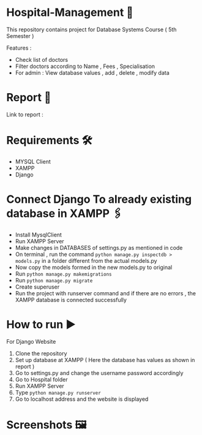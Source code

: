 # Hospital-Management 🏥
This repository contains project for Database Systems Course ( 5th Semester )

Features :
- Check list of doctors
- Filter doctors according to Name , Fees , Specialisation
- For admin : View database values , add , delete , modify data 

# Report 📃

Link to report : 

# Requirements 🛠️

- MYSQL Client
- XAMPP
- Django

# Connect Django To already existing database in XAMPP 🖇️

- Install MysqlClient
- Run XAMPP Server
- Make changes in DATABASES of settings.py as mentioned in code
- On terminal , run the command `python manage.py inspectdb > models.py` in a folder different from the actual models.py 
- Now copy the models formed in the new models.py to original
- Run `python manage.py makemigrations`
- Run `python manage.py migrate`
- Create superuser 
- Run the project with runserver command and if there are no errors , the XAMPP database is connected successfully

# How to run ▶️

For Django Website
1. Clone the repository 
2. Set up database at XAMPP ( Here the database has values as shown in report )
3. Go to settings.py and change the username password accordingly
4. Go to Hospital folder
5. Run XAMPP Server
6. Type `python manage.py runserver`
7. Go to localhost address and the website is displayed

# Screenshots 🖼️
